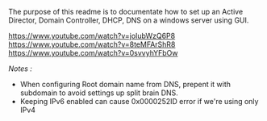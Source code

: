 The purpose of this readme is to documentate how to set up an Active Director, Domain Controller, DHCP, DNS on a windows server using GUI. <br> 

https://www.youtube.com/watch?v=joIubWzQ6P8 <br>
https://www.youtube.com/watch?v=8teMFArShR8 <br>
https://www.youtube.com/watch?v=0svvyhYFbOw <br>

*Notes :*
- When configuring Root domain name from DNS, prepent it with subdomain to avoid settings up split brain DNS. 
- Keeping IPv6 enabled can cause 0x0000252ID error if we're using only IPv4

